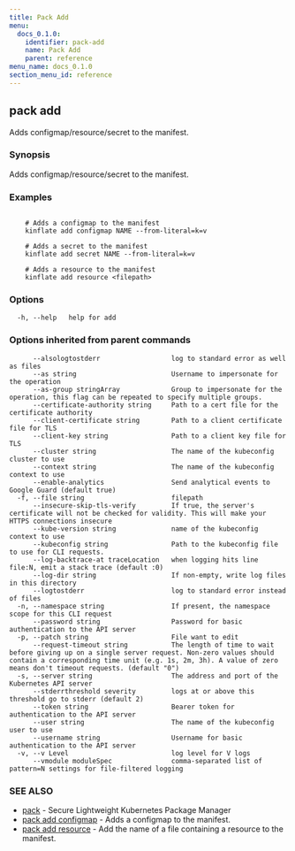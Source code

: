 ```yaml
---
title: Pack Add
menu:
  docs_0.1.0:
    identifier: pack-add
    name: Pack Add
    parent: reference
menu_name: docs_0.1.0
section_menu_id: reference
---
```

## pack add

Adds configmap/resource/secret to the manifest.

### Synopsis

Adds configmap/resource/secret to the manifest.

### Examples

```

	# Adds a configmap to the manifest
	kinflate add configmap NAME --from-literal=k=v

	# Adds a secret to the manifest
	kinflate add secret NAME --from-literal=k=v

	# Adds a resource to the manifest
	kinflate add resource <filepath>

```

### Options

```
  -h, --help   help for add
```

### Options inherited from parent commands

```
      --alsologtostderr                  log to standard error as well as files
      --as string                        Username to impersonate for the operation
      --as-group stringArray             Group to impersonate for the operation, this flag can be repeated to specify multiple groups.
      --certificate-authority string     Path to a cert file for the certificate authority
      --client-certificate string        Path to a client certificate file for TLS
      --client-key string                Path to a client key file for TLS
      --cluster string                   The name of the kubeconfig cluster to use
      --context string                   The name of the kubeconfig context to use
      --enable-analytics                 Send analytical events to Google Guard (default true)
  -f, --file string                      filepath
      --insecure-skip-tls-verify         If true, the server's certificate will not be checked for validity. This will make your HTTPS connections insecure
      --kube-version string              name of the kubeconfig context to use
      --kubeconfig string                Path to the kubeconfig file to use for CLI requests.
      --log-backtrace-at traceLocation   when logging hits line file:N, emit a stack trace (default :0)
      --log-dir string                   If non-empty, write log files in this directory
      --logtostderr                      log to standard error instead of files
  -n, --namespace string                 If present, the namespace scope for this CLI request
      --password string                  Password for basic authentication to the API server
  -p, --patch string                     File want to edit
      --request-timeout string           The length of time to wait before giving up on a single server request. Non-zero values should contain a corresponding time unit (e.g. 1s, 2m, 3h). A value of zero means don't timeout requests. (default "0")
  -s, --server string                    The address and port of the Kubernetes API server
      --stderrthreshold severity         logs at or above this threshold go to stderr (default 2)
      --token string                     Bearer token for authentication to the API server
      --user string                      The name of the kubeconfig user to use
      --username string                  Username for basic authentication to the API server
  -v, --v Level                          log level for V logs
      --vmodule moduleSpec               comma-separated list of pattern=N settings for file-filtered logging
```

### SEE ALSO

* [pack](/docs/0.1.0/reference/pack)	 - Secure Lightweight Kubernetes Package Manager
* [pack add configmap](/docs/0.1.0/reference/pack_add_configmap)	 - Adds a configmap to the manifest.
* [pack add resource](/docs/0.1.0/reference/pack_add_resource)	 - Add the name of a file containing a resource to the manifest.

